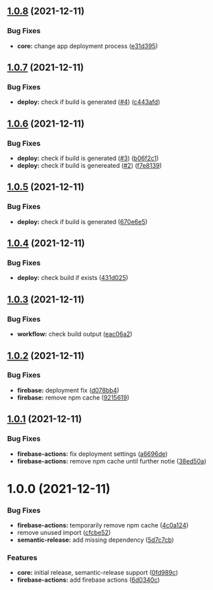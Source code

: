 ## [1.0.8](https://github.com/sws2apps/lmm-oa-sws/compare/v1.0.7...v1.0.8) (2021-12-11)


### Bug Fixes

* **core:** change app deployment process ([e31d395](https://github.com/sws2apps/lmm-oa-sws/commit/e31d395c3b803a5e811d5ae7b04fe025c9198977))

## [1.0.7](https://github.com/sws2apps/lmm-oa-sws/compare/v1.0.6...v1.0.7) (2021-12-11)


### Bug Fixes

* **deploy:** check if build is generated ([#4](https://github.com/sws2apps/lmm-oa-sws/issues/4)) ([c443afd](https://github.com/sws2apps/lmm-oa-sws/commit/c443afdd4ee4dfd616c9254ebfda68ba3e94391e))

## [1.0.6](https://github.com/sws2apps/lmm-oa-sws/compare/v1.0.5...v1.0.6) (2021-12-11)


### Bug Fixes

* **deploy:** check if build is generated ([#3](https://github.com/sws2apps/lmm-oa-sws/issues/3)) ([b06f2c1](https://github.com/sws2apps/lmm-oa-sws/commit/b06f2c1f30121004b916a32ef024d49eb993d436))
* **deploy:** check if build is genereated ([#2](https://github.com/sws2apps/lmm-oa-sws/issues/2)) ([f7e8139](https://github.com/sws2apps/lmm-oa-sws/commit/f7e81393f043a9739dd16ceffb7cbcd83a19d960))

## [1.0.5](https://github.com/sws2apps/lmm-oa-sws/compare/v1.0.4...v1.0.5) (2021-12-11)


### Bug Fixes

* **deploy:** check if build is generated ([670e6e5](https://github.com/sws2apps/lmm-oa-sws/commit/670e6e53b503feef7320e032e359ceb79583a0ad))

## [1.0.4](https://github.com/sws2apps/lmm-oa-sws/compare/v1.0.3...v1.0.4) (2021-12-11)


### Bug Fixes

* **deploy:** check build if exists ([431d025](https://github.com/sws2apps/lmm-oa-sws/commit/431d025cb05b69e9d9d7aa07cacae2985b5edeea))

## [1.0.3](https://github.com/sws2apps/lmm-oa-sws/compare/v1.0.2...v1.0.3) (2021-12-11)


### Bug Fixes

* **workflow:** check build output ([eac06a2](https://github.com/sws2apps/lmm-oa-sws/commit/eac06a217d2c194b95c602c296d4ba9b36fb19f6))

## [1.0.2](https://github.com/sws2apps/lmm-oa-sws/compare/v1.0.1...v1.0.2) (2021-12-11)


### Bug Fixes

* **firebase:** deployment fix ([d078bb4](https://github.com/sws2apps/lmm-oa-sws/commit/d078bb4f478c39c9d84450868c7ebc45a9c02044))
* **firebase:** remove npm cache ([9215619](https://github.com/sws2apps/lmm-oa-sws/commit/9215619aa39d3ea0da41c2eac6319b0139dc122f))

## [1.0.1](https://github.com/sws2apps/lmm-oa-sws/compare/v1.0.0...v1.0.1) (2021-12-11)


### Bug Fixes

* **firebase-actions:** fix deployment settings ([a6696de](https://github.com/sws2apps/lmm-oa-sws/commit/a6696ded620d81b409c1a89216e686a48442afaa))
* **firebase-actions:** remove npm cache until further notie ([38ed50a](https://github.com/sws2apps/lmm-oa-sws/commit/38ed50add78e47adb7f42aab56ad0933739d895c))

# 1.0.0 (2021-12-11)


### Bug Fixes

* **firebase-actions:** temporarily remove npm cache ([4c0a124](https://github.com/sws2apps/lmm-oa-sws/commit/4c0a1249e26437c1745f14705ab6fa6a90a1c454))
* remove unused import ([cfcbe52](https://github.com/sws2apps/lmm-oa-sws/commit/cfcbe52384cca3c5e98cbe878634e92a49469a03))
* **semantic-release:** add missing dependency ([5d7c7cb](https://github.com/sws2apps/lmm-oa-sws/commit/5d7c7cb2a094fcabdbe3fac6a3711d819a405a31))


### Features

* **core:** initial release, semantic-release support ([0fd989c](https://github.com/sws2apps/lmm-oa-sws/commit/0fd989c6d8367d3e7d7f82f3e52c2af10bdce40b))
* **firebase-actions:** add firebase actions ([6d0340c](https://github.com/sws2apps/lmm-oa-sws/commit/6d0340c83da1650b13029d33b9e622517cfd84a3))

